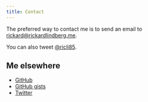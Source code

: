 ```yaml
---
title: Contact
---
```


The preferred way to contact me is to send an email to
[rickard@rickardlindberg.me](mailto:rickard@rickardlindberg.me).

You can also tweet <a href="http://twitter.com/ricli85">@ricli85</a>.

## Me elsewhere

<ul>
  <li><a href="https://github.com/rickardlindberg">GitHub</a></li>
  <li><a href="https://gist.github.com/rickardlindberg">GitHub gists</a></li>
  <li><a href="http://twitter.com/ricli85">Twitter</a></li>
</ul>

